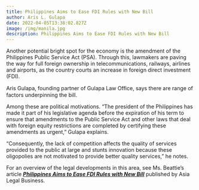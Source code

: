```yaml
---
title: Philippines Aims to Ease FDI Rules with New Bill
author: Aris L. Gulapa
date: 2022-04-05T13:38:02.827Z
image: /img/manila.jpg
description: Philippines Aims to Ease FDI Rules with New Bill
---
```

Another potential bright spot for the economy is the amendment of the Philippines Public Service Act (PSA). Through this, lawmakers are paving the way for full foreign ownership in telecommunications, railways, airlines and airports, as the country courts an increase in foreign direct investment (FDI).

Aris Gulapa, founding partner of Gulapa Law Ofﬁce, says there are range of factors underpinning the bill.

Among these are political motivations. “The president of the Philippines has made it part of his legislative agenda before the expiration of his term to ensure that amendments to the Public Service Act and other laws that deal with foreign equity restrictions are completed by certifying these amendments as urgent,” Gulapa explains.

“Consequently, the lack of competition affects the quality of services provided to the public at large and stunts innovation because these oligopolies are not motivated to provide better quality services,” he notes.

For an overview of the legal developments in this area, see Ms. Beattie’s article ***[Philippines Aims to Ease FDI Rules with New Bill](https://www.legalbusinessonline.com/features/phillipines-aims-ease-fdi-rules-new-bill)*** published by Asia Legal Business.